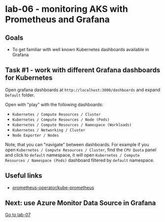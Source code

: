 # lab-06 - monitoring AKS with Prometheus and Grafana


## Goals

* To get familiar with well known Kubernetes dashboards available in Grafana

## Task #1 - work with different Grafana dashboards for Kubernetes

Open grafana dashboards at `http://localhost:3000/dashboards` and expand `Default` folder.

Open with "play" with the following dashboards: 

* `Kubernetes / Compute Resources / Cluster` 
* `Kubernetes / Compute Resources / Node (Pods)` 
* `Kubernetes / Compute Resources / Namespace (Workloads)` 
* `Kubernetes / Networking / Cluster`
* `Node Exporter / Nodes` 

Note, that you can "navigate" between dashboards. For example if you open `Kubernetes / Compute Resources / Cluster`, find the `CPU Quota` panel and click to `default` namespace, it will open `Kubernetes / Compute Resources / Namespace (Pods)` dashboard filtered by `default` namespace.



## Useful links

* [prometheus-operator/kube-prometheus](https://github.com/prometheus-operator/kube-prometheus.git)

## Next: use Azure Monitor Data Source in Grafana

[Go to lab-07](../lab-07/readme.md)